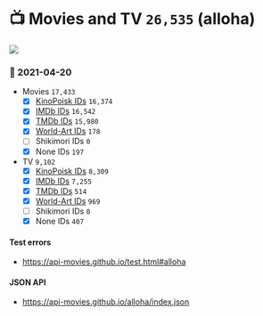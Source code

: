 # :tv: Movies and TV `26,535` (alloha)

<a href="https://API-Movies.github.io"><img src="https://API-Movies.github.io/banner.png?cache"></a>

### :date: 2021-04-20
- Movies `17,433`
  - [x] <a href="https://API-Movies.github.io/alloha/movie_kinopoisk_ids.json">KinoPoisk IDs</a> `16,374`
  - [x] <a href="https://API-Movies.github.io/alloha/movie_imdb_ids.json">IMDb IDs</a> `16,542`
  - [x] <a href="https://API-Movies.github.io/alloha/movie_tmdb_ids.json">TMDb IDs</a> `15,980`
  - [x] <a href="https://API-Movies.github.io/alloha/movie_world_art_ids.json">World-Art IDs</a> `178`
  - [ ] Shikimori IDs `0`
  - [x] None IDs `197`
- TV `9,102`
  - [x] <a href="https://API-Movies.github.io/alloha/tv_kinopoisk_ids.json">KinoPoisk IDs</a> `8,309`
  - [x] <a href="https://API-Movies.github.io/alloha/tv_imdb_ids.json">IMDb IDs</a> `7,255`
  - [x] <a href="https://API-Movies.github.io/alloha/tv_tmdb_ids.json">TMDb IDs</a> `514`
  - [x] <a href="https://API-Movies.github.io/alloha/tv_world_art_ids.json">World-Art IDs</a> `969`
  - [ ] Shikimori IDs `0`
  - [x] None IDs `407`
#### Test errors
- <a href='https://api-movies.github.io/test.html#alloha'>https://api-movies.github.io/test.html#alloha</a>
#### JSON API
- <a href='https://api-movies.github.io/alloha/index.json'>https://api-movies.github.io/alloha/index.json</a>
